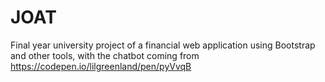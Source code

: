 # JOAT
Final year university project of a financial web application using Bootstrap and other tools, with the chatbot coming from https://codepen.io/lilgreenland/pen/pyVvqB 
